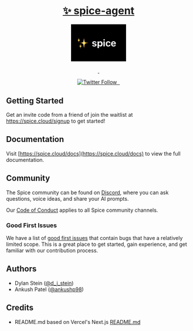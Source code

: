 <p align="center">
  <a href="https://spice.cloud">
    <h1 align="center">✨ spice-agent</h1>
  </a>
</p>

<p align="center">
  <a aria-label="Spice Cloud" href="https://spice.cloud">
    <img src="assets/icon-text.png" style="width: 150px !important; max-width: 150px !important;">
  </a>
</p>
  
<p align="center">
 

  <a aria-label="PyPi version" href="https://pypi.org/project/spice-agent/">
   <img alt="" src="https://img.shields.io/pypi/v/spice-agent.svg?style=for-the-badge&labelColor=000000">
  </a>
  <a aria-label="License" href="https://github.com/spicecloud/agent/blob/main/license.md">
    <img alt="" src="https://img.shields.io/npm/l/next.svg?style=for-the-badge&labelColor=000000">
  </a>
</p>

<p align="center">
    <a aria-label="Follow on Twitter" href="https://twitter.com/spice_cloud">
    <img alt="Twitter Follow" src="https://img.shields.io/badge/Twitter-blue.svg?style=for-the-badge&labelColor=000000&logoWidth=20">
  </a>
  <a aria-label="Join the community on Discord" href="https://discord.gg/DAhNzUse">
    <img alt="" src="https://img.shields.io/badge/Discord-blueviolet.svg?style=for-the-badge&labelColor=000000&logoWidth=20">
  </a>
  <a aria-label="Join the community on Reddit" href="https://reddit.com/r/spicecloud">
    <img alt="" src="https://img.shields.io/badge/Reddit-orange.svg?style=for-the-badge&labelColor=000000&logoWidth=20">
  </a>
</p>

## Getting Started

Get an invite code from a friend of join the waitlist at <a aria-label="spice.cloud" href="https://spice.cloud/signup">https://spice.cloud/signup</a> to get started!

## Documentation

Visit [https://spice.cloud/docs](https://spice.cloud/docs) to view the full documentation.

## Community

The Spice community can be found on [Discord](https://discord.gg/DAhNzUse), where you can ask questions, voice ideas, and share your AI prompts.

Our [Code of Conduct](https://github.com/spicecloud/agent/blob/main/CODE_OF_CONDUCT.md) applies to all Spice community channels.

<!-- ## Contributing

Please see our [contributing.md](/contributing.md). -->

### Good First Issues

We have a list of [good first issues](https://github.com/spicecloud/agent/labels/good%20first%20issue) that contain bugs that have a relatively limited scope. This is a great place to get started, gain experience, and get familiar with our contribution process.

## Authors

- Dylan Stein ([@d_j_stein](https://twitter.com/d_j_stein))
- Ankush Patel ([@ankushp98](https://twitter.com/ankushp98))

<!-- ## Security

If you believe you have found a security vulnerability in the Spice ecosystem, we encourage you to responsibly disclose this and not open a public issue. We will investigate all legitimate reports. Email `security@spice.cloud` to disclose any security vulnerabilities.

https://spice.cloud/security -->

## Credits

- README.md based on Vercel's Next.js [README.md](https://github.com/vercel/next.js/blob/main/packages/next/README.md)
